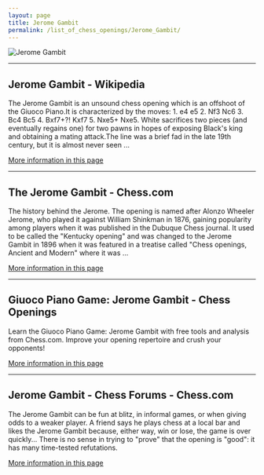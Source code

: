 ```yaml
---
layout: page
title: Jerome Gambit
permalink: /list_of_chess_openings/Jerome_Gambit/
---
```


![Jerome Gambit](https://www.thechesswebsite.com/wp-content/uploads/2015/11/jerome-gambit.jpg)

---

## Jerome Gambit - Wikipedia

The Jerome Gambit is an unsound chess opening which is an offshoot of the Giuoco Piano.It is characterized by the moves: 1. e4 e5 2. Nf3 Nc6 3. Bc4 Bc5 4. Bxf7+?! Kxf7 5. Nxe5+ Nxe5. White sacrifices two pieces (and eventually regains one) for two pawns in hopes of exposing Black's king and obtaining a mating attack.The line was a brief fad in the late 19th century, but it is almost never seen ...

[More information in this page](https://en.wikipedia.org/wiki/Jerome_Gambit)

---

## The Jerome Gambit - Chess.com

The history behind the Jerome. The opening is named after Alonzo Wheeler Jerome, who played it against William Shinkman in 1876, gaining popularity among players when it was published in the Dubuque Chess journal. It used to be called the "Kentucky opening" and was changed to the Jerome Gambit in 1896 when it was featured in a treatise called "Chess openings, Ancient and Modern" where it was ...

[More information in this page](https://www.chess.com/blog/checkmateohwait/the-jerome-gambit)

---

## Giuoco Piano Game: Jerome Gambit - Chess Openings

Learn the Giuoco Piano Game: Jerome Gambit with free tools and analysis from Chess.com. Improve your opening repertoire and crush your opponents!

[More information in this page](https://www.chess.com/openings/Giuoco-Piano-Game-Jerome-Gambit)

---

## Jerome Gambit - Chess Forums - Chess.com

The Jerome Gambit can be fun at blitz, in informal games, or when giving odds to a weaker player. A friend says he plays chess at a local bar and likes the Jerome Gambit because, either way, win or lose, the game is over quickly... There is no sense in trying to "prove" that the opening is "good": it has many time-tested refutations.

[More information in this page](https://www.chess.com/forum/view/chess-openings/jerome-gambit)

